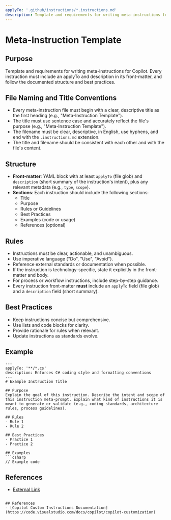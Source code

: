 ```yaml
---
applyTo: '.github/instructions/*.instructions.md'
description: Template and requirements for writing meta-instructions for Copilot. Every instruction must include an applyTo and description in its front-matter, and follow the documented structure and best practices.
---
```


# Meta-Instruction Template

## Purpose
Template and requirements for writing meta-instructions for Copilot. Every instruction must include an applyTo and description in its front-matter, and follow the documented structure and best practices.

## File Naming and Title Conventions
- Every meta-instruction file must begin with a clear, descriptive title as the first heading (e.g., "Meta-Instruction Template").
- The title must use sentence case and accurately reflect the file's purpose (e.g., "Meta-Instruction Template").
- The filename must be clear, descriptive, in English, use hyphens, and end with the `.instructions.md` extension.
- The title and filename should be consistent with each other and with the file's content.

## Structure
- **Front-matter**: YAML block with at least `applyTo` (file glob) and `description` (short summary of the instruction's intent), plus any relevant metadata (e.g., `type`, `scope`).
- **Sections**: Each instruction should include the following sections:
  - Title
  - Purpose
  - Rules or Guidelines
  - Best Practices
  - Examples (code or usage)
  - References (optional)

## Rules
- Instructions must be clear, actionable, and unambiguous.
- Use imperative language ("Do", "Use", "Avoid").
- Reference external standards or documentation when possible.
- If the instruction is technology-specific, state it explicitly in the front-matter and body.
- For process or workflow instructions, include step-by-step guidance.
- Every instruction front-matter **must** include an `applyTo` field (file glob) and a `description` field (short summary).

## Best Practices
- Keep instructions concise but comprehensive.
- Use lists and code blocks for clarity.
- Provide rationale for rules when relevant.
- Update instructions as standards evolve.

## Example
```instructions
---
applyTo: '**/*.cs'
description: Enforces C# coding style and formatting conventions
---
# Example Instruction Title

## Purpose
Explain the goal of this instruction. Describe the intent and scope of this instruction meta-prompt. Explain what kind of instructions it is meant to generate or validate (e.g., coding standards, architecture rules, process guidelines).

## Rules
- Rule 1
- Rule 2

## Best Practices
- Practice 1
- Practice 2

## Examples
```csharp
// Example code
```

## References
- [External Link](https://example.com)
```

## References
- [Copilot Custom Instructions Documentation](https://code.visualstudio.com/docs/copilot/copilot-customization)